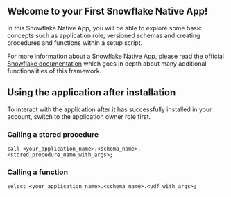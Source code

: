 ## Welcome to your First Snowflake Native App!

In this Snowflake Native App, you will be able to explore some basic concepts such as application role, versioned schemas and creating procedures and functions within a setup script.

For more information about a Snowflake Native App, please read the [official Snowflake documentation](https://docs.snowflake.com/en/developer-guide/native-apps/native-apps-about) which goes in depth about many additional functionalities of this framework.

## Using the application after installation
To interact with the application after it has successfully installed in your account, switch to the application owner role first.

### Calling a stored procedure

```
call <your_application_name>.<schema_name>.<stored_procedure_name_with_args>;
```

### Calling a function

```
select <your_application_name>.<schema_name>.<udf_with_args>;
```
